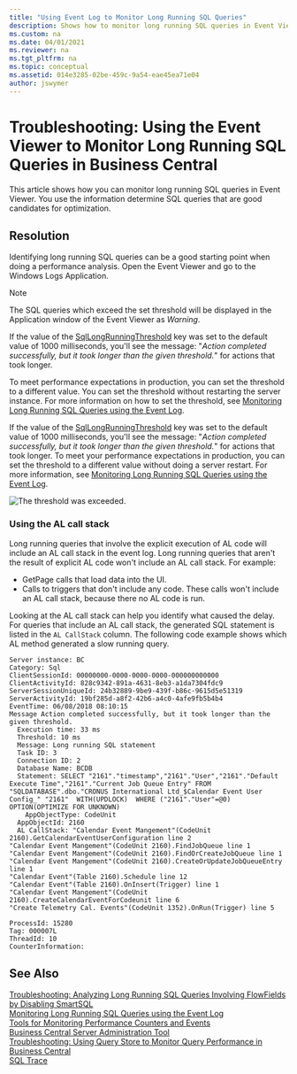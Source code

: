 ```yaml
---
title: "Using Event Log to Monitor Long Running SQL Queries"
description: Shows how to monitor long running SQL queries in Event Viewer. Use the information determine SQL queries that are good candidates for optimization.
ms.custom: na
ms.date: 04/01/2021
ms.reviewer: na
ms.tgt_pltfrm: na
ms.topic: conceptual
ms.assetid: 014e3285-02be-459c-9a54-eae45ea71e04
author: jswymer
---
```


# Troubleshooting: Using the Event Viewer to Monitor Long Running SQL Queries in Business Central

This article shows how you can monitor long running SQL queries in Event Viewer. You use the information determine SQL queries that are good candidates for optimization. 

## Resolution

Identifying long running SQL queries can be a good starting point when doing a performance analysis. Open the Event Viewer and go to the Windows Logs Application.

> [!NOTE]  
> The SQL queries which exceed the set threshold will be displayed in the Application window of the Event Viewer as *Warning*. 

If the value of the [SqlLongRunningThreshold](configure-server-instance.md) key was set to the default value of 1000 milliseconds, you'll see the message: "*Action completed successfully, but it took longer than the given threshold.*" for actions that took longer.

To meet performance expectations in production, you can set the threshold to a different value. You can set the threshold without restarting the server instance. For more information on how to set the threshold, see [Monitoring Long Running SQL Queries using the Event Log](monitor-long-running-sql-queries-event-log.md). 

If the value of the [SqlLongRunningThreshold](configure-server-instance.md) key was set to the default value of 1000 milliseconds, you'll see the message: "*Action completed successfully, but it took longer than the given threshold.*" for actions that took longer. To meet your performance expectations in production, you can set the threshold to a different value without doing a server restart. For more information, see [Monitoring Long Running SQL Queries using the Event Log](monitor-long-running-sql-queries-event-log.md). 

![The threshold was exceeded.](../developer/media/EventViewerExample1.png)

### Using the AL call stack

Long running queries that involve the explicit execution of AL code will include an AL call stack in the event log. Long running queries that aren't the result of explicit AL code won't include an AL call stack. For example:

- GetPage calls that load data into the UI.
- Calls to triggers that don't include any code. These calls won't include an AL call stack, because there no AL code is run.

Looking at the AL call stack can help you identify what caused the delay. For queries that include an AL call stack, the generated SQL statement is listed in the `AL CallStack` column. The following code example shows which AL method generated a slow running query.

```
Server instance: BC
Category: Sql
ClientSessionId: 00000000-0000-0000-0000-000000000000
ClientActivityId: 828c9342-891a-4631-8eb3-a1da7304fdc9
ServerSessionUniqueId: 24b32889-9be9-439f-b86c-9615d5e51319
ServerActivityId: 19bf285d-a8f2-42b6-a4c0-4afe9fb5b4b4
EventTime: 06/08/2018 08:10:15
Message Action completed successfully, but it took longer than the given threshold.
  Execution time: 33 ms
  Threshold: 10 ms
  Message: Long running SQL statement 
  Task ID: 3
  Connection ID: 2
  Database Name: BCDB
  Statement: SELECT "2161"."timestamp","2161"."User","2161"."Default Execute Time","2161"."Current Job Queue Entry" FROM "SQLDATABASE".dbo."CRONUS International Ltd_$Calendar Event User Config_" "2161"  WITH(UPDLOCK)  WHERE ("2161"."User"=@0) OPTION(OPTIMIZE FOR UNKNOWN)
    AppObjectType: CodeUnit
  AppObjectId: 2160
  AL CallStack: "Calendar Event Mangement"(CodeUnit 2160).GetCalendarEventUserConfiguration line 2
"Calendar Event Mangement"(CodeUnit 2160).FindJobQueue line 1
"Calendar Event Mangement"(CodeUnit 2160).FindOrCreateJobQueue line 1
"Calendar Event Mangement"(CodeUnit 2160).CreateOrUpdateJobQueueEntry line 1
"Calendar Event"(Table 2160).Schedule line 12
"Calendar Event"(Table 2160).OnInsert(Trigger) line 1
"Calendar Event Mangement"(CodeUnit 2160).CreateCalendarEventForCodeunit line 6
"Create Telemetry Cal. Events"(CodeUnit 1352).OnRun(Trigger) line 5

ProcessId: 15280
Tag: 000007L
ThreadId: 10
CounterInformation:
```

## See Also

[Troubleshooting: Analyzing Long Running SQL Queries Involving FlowFields by Disabling SmartSQL](Troubleshooting-Queries-Involving-FlowFields-By-Disabling-SmartSQL.md)   
[Monitoring Long Running SQL Queries using the Event Log](monitor-long-running-sql-queries-event-log.md)  
[Tools for Monitoring Performance Counters and Events](tools-monitor-performance-counters-and-events.md)  
[Business Central Server Administration Tool](administration-tool.md)  
[Troubleshooting: Using Query Store to Monitor Query Performance in Business Central](troubleshoot-query-performance-using-query-store.md)  
[SQL Trace](/sql/relational-databases/sql-trace/sql-trace)  

